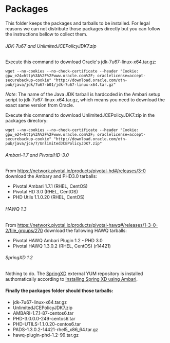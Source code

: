 # Packages
This folder keeps the packages and tarballs to be installed. For legal reasons we can not distribute those packages directly but you can follow the instructions bellow to collect them. 

###### JDK-7u67 and UnlimitedJCEPolicyJDK7.zip
Execute this command to download Oracle's jdk-7u67-linux-x64.tar.gz:
```
wget --no-cookies --no-check-certificate --header "Cookie: gpw_e24=http%3A%2F%2Fwww.oracle.com%2F; oraclelicense=accept-securebackup-cookie" "http://download.oracle.com/otn-pub/java/jdk/7u67-b01/jdk-7u67-linux-x64.tar.gz"
```
*Note*: The name of the Java JDK tarball is hardcoded in the Ambari setup script to jdk-7u67-linux-x64.tar.gz, which means you need to download the exact same version from Oracle.

Execute this command to download  UnlimitedJCEPolicyJDK7.zip in the packages directory:
```
wget --no-cookies --no-check-certificate --header "Cookie: gpw_e24=http%3A%2F%2Fwww.oracle.com%2F; oraclelicense=accept-securebackup-cookie" "http://download.oracle.com/otn-pub/java/jce/7/UnlimitedJCEPolicyJDK7.zip"
```
###### Ambari-1.7 and PivotalHD-3.0
From https://network.pivotal.io/products/pivotal-hd#/releases/3-0 download the Ambary and PHD3.0 tarballs:
* Pivotal Ambari 1.7.1 (RHEL, CentOS)
* Pivotal HD 3.0 (RHEL, CentOS)
* PHD Utils 1.1.0.20 (RHEL, CentOS)

###### HAWQ 1.3
From https://network.pivotal.io/products/pivotal-hawq#/releases/1-3-0-2/file_groups/270 download the fallowing HAWQ tarballs:
* Pivotal HAWQ Ambari Plugin 1.2 - PHD 3.0
* Pivotal HAWQ 1.3.0.2 (RHEL, CentOS) (r14421)

###### SpringXD 1.2
Nothing to do. The [SpringXD](http://projects.spring.io/spring-xd/) external YUM repository is installed authomatically according to [Installing Spring XD using Ambari](https://github.com/spring-projects/spring-xd-ambari/blob/master/src/docs/asciidoc/InstallingXDwithAmbari.asciidoc).


#### Finally the packages folder should those tarballs:
* jdk-7u67-linux-x64.tar.gz
* UnlimitedJCEPolicyJDK7.zip
* AMBARI-1.7.1-87-centos6.tar
* PHD-3.0.0.0-249-centos6.tar
* PHD-UTILS-1.1.0.20-centos6.tar
* PADS-1.3.0.2-14421-rhel5_x86_64.tar.gz
* hawq-plugin-phd-1.2-99.tar.gz
